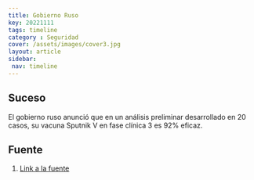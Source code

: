 ```yaml
---
title: Gobierno Ruso
key: 20221111
tags: timeline
category : Seguridad
cover: /assets/images/cover3.jpg
layout: article
sidebar:
 nav: timeline
---
```


## Suceso
El gobierno ruso anunció que en un análisis preliminar desarrollado en 20 casos, su vacuna Sputnik V en fase clínica 3 es 92% eficaz.
## Fuente
1. [Link a la fuente](https://sputnikvaccine.com/esp/newsroom/pressreleases/el-primer-an-lisis-intermedio-de-los-datos-de-los-ensayos-cl-nicos-de-fase-iii-en-la-federaci-n-rusa/)

